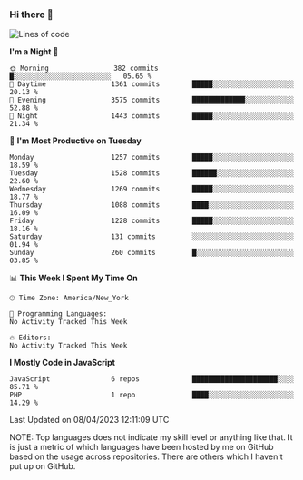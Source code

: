 ### Hi there 👋

<!--
**LynxJinxxy/LynxJinxxy** is a ✨ _special_ ✨ repository because its `README.md` (this file) appears on your GitHub profile.

Here are some ideas to get you started:

- 🔭 I’m currently working on ...
- 🌱 I’m currently learning ...
- 👯 I’m looking to collaborate on ...
- 🤔 I’m looking for help with ...
- 💬 Ask me about ...
- 📫 How to reach me: ...
- 😄 Pronouns: ...
- ⚡ Fun fact: ...
-->

<!--START_SECTION:waka-->
![Lines of code](https://img.shields.io/badge/From%20Hello%20World%20I%27ve%20Written-15.0%20million%20lines%20of%20code-blue)

**I'm a Night 🦉** 

```text
🌞 Morning                382 commits         █░░░░░░░░░░░░░░░░░░░░░░░░   05.65 % 
🌆 Daytime                1361 commits        █████░░░░░░░░░░░░░░░░░░░░   20.13 % 
🌃 Evening                3575 commits        █████████████░░░░░░░░░░░░   52.88 % 
🌙 Night                  1443 commits        █████░░░░░░░░░░░░░░░░░░░░   21.34 % 
```
📅 **I'm Most Productive on Tuesday** 

```text
Monday                   1257 commits        █████░░░░░░░░░░░░░░░░░░░░   18.59 % 
Tuesday                  1528 commits        ██████░░░░░░░░░░░░░░░░░░░   22.60 % 
Wednesday                1269 commits        █████░░░░░░░░░░░░░░░░░░░░   18.77 % 
Thursday                 1088 commits        ████░░░░░░░░░░░░░░░░░░░░░   16.09 % 
Friday                   1228 commits        █████░░░░░░░░░░░░░░░░░░░░   18.16 % 
Saturday                 131 commits         ░░░░░░░░░░░░░░░░░░░░░░░░░   01.94 % 
Sunday                   260 commits         █░░░░░░░░░░░░░░░░░░░░░░░░   03.85 % 
```


📊 **This Week I Spent My Time On** 

```text
🕑︎ Time Zone: America/New_York

💬 Programming Languages: 
No Activity Tracked This Week

🔥 Editors: 
No Activity Tracked This Week
```

**I Mostly Code in JavaScript** 

```text
JavaScript               6 repos             █████████████████████░░░░   85.71 % 
PHP                      1 repo              ████░░░░░░░░░░░░░░░░░░░░░   14.29 % 
```




 Last Updated on 08/04/2023 12:11:09 UTC
<!--END_SECTION:waka-->
NOTE: Top languages does not indicate my skill level or anything like that. It is just a metric of which languages have been hosted by me on GitHub based on the usage across repositories. There are others which I haven't put up on GitHub.
